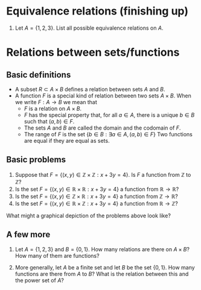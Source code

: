 # Equivalence relations (finishing up)

1. Let $A=\{1,2,3\}$. List all possible equivalence relations on $A$.

# Relations between sets/functions

## Basic definitions

- A subset $R\subset A\times B$ defines a relation between sets $A$ and $B$.
- A function $F$ is a special kind of relation between two sets $A\times B$.  When we write $F:A\to B$
we mean that 
    - $F$ is a relation on $A\times B$.
    - $F$ has the special property that, for all $a\in A$, there is a unique $b\in B$ such that $(a,b)\in F$.
    - The sets $A$ and $B$ are called the domain and the codomain of $F$.
    - The range of $F$ is the set $\{b\in B : \exists a\in A, (a,b)\in F\}$
Two functions are equal if they are equal as sets.

## Basic problems

1. Suppose that $F=\{(x,y)\in\mathbb{Z}\times\mathbb{Z} : x+3y=4\}$.  Is $F$ a function from $\mathbb{Z}$ to $\mathbb{Z}$?
2. Is the set $F=\{(x,y)\in\mathbb{R}\times\mathbb{R} : x+3y=4\}$ a function from $\mathbb{R}\to\mathbb{R}$?
3. Is the set $F=\{(x,y)\in\mathbb{Z}\times\mathbb{R} : x+3y=4\}$ a function from $\mathbb{Z}\to\mathbb{R}$?
4. Is the set $F=\{(x,y)\in\mathbb{R}\times\mathbb{Z} : x+3y=4\}$ a function from $\mathbb{R}\to\mathbb{Z}$?

What might a graphical depiction of the problems above look like?

## A few more

1. Let $A=\{1,2,3\}$ and $B=\{0,1\}$.  How many relations are there on $A\times B$? How many of them are functions?

2.  More generally, let $A$ be a finite set and let $B$ be the set $\{0,1\}$.  How many functions are there from $A$ to $B$?  What is the relation between this and the power set of $A$?




